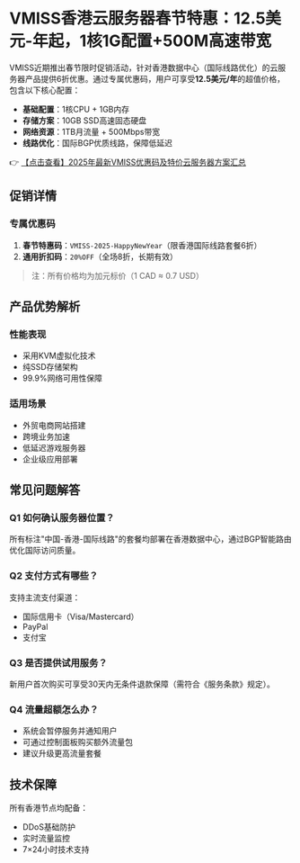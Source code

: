 # VMISS香港云服务器春节特惠：12.5美元-年起，1核1G配置+500M高速带宽

VMISS近期推出春节限时促销活动，针对香港数据中心（国际线路优化）的云服务器产品提供6折优惠。通过专属优惠码，用户可享受**12.5美元/年**的超值价格，包含以下核心配置：

- **基础配置**：1核CPU + 1GB内存
- **存储方案**：10GB SSD高速固态硬盘
- **网络资源**：1TB月流量 + 500Mbps带宽
- **线路优化**：国际BGP优质线路，保障低延迟

👉 [【点击查看】2025年最新VMISS优惠码及特价云服务器方案汇总](https://bit.ly/Vmiss)

## 促销详情

### 专属优惠码
1. **春节特惠码**：`VMISS-2025-HappyNewYear`（限香港国际线路套餐6折）
2. **通用折扣码**：`20%OFF`（全场8折，长期有效）

> 注：所有价格均为加元标价（1 CAD ≈ 0.7 USD）

## 产品优势解析

### 性能表现
- 采用KVM虚拟化技术
- 纯SSD存储架构
- 99.9%网络可用性保障

### 适用场景
- 外贸电商网站搭建
- 跨境业务加速
- 低延迟游戏服务器
- 企业级应用部署

## 常见问题解答

### Q1 如何确认服务器位置？
所有标注"中国-香港-国际线路"的套餐均部署在香港数据中心，通过BGP智能路由优化国际访问质量。

### Q2 支付方式有哪些？
支持主流支付渠道：
- 国际信用卡（Visa/Mastercard）
- PayPal
- 支付宝

### Q3 是否提供试用服务？
新用户首次购买可享受30天内无条件退款保障（需符合《服务条款》规定）。

### Q4 流量超额怎么办？
- 系统会暂停服务并通知用户
- 可通过控制面板购买额外流量包
- 建议升级更高流量套餐

## 技术保障
所有香港节点均配备：
- DDoS基础防护
- 实时流量监控
- 7×24小时技术支持